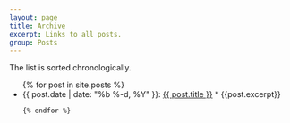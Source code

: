 ```yaml
---
layout: page
title: Archive
excerpt: Links to all posts.
group: Posts
---
```


The list is sorted chronologically.

<ul class="list_style_none list_style_nopadding">
    {% for post in site.posts %}
    <li>
        <span>{{ post.date | date: "%b %-d, %Y" }}</span>:
        <a class="post-link" href="{{ post.url | prepend: site.baseurl }}">{{ post.title }}</a>
        * {{post.excerpt}}
    </li>

    {% endfor %}
</ul>

